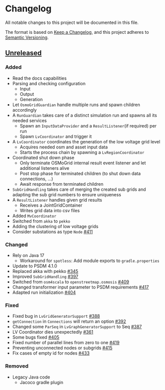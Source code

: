 # Changelog
All notable changes to this project will be documented in this file.

The format is based on [Keep a Changelog](https://keepachangelog.com/en/1.0.0/),
and this project adheres to [Semantic Versioning](https://semver.org/spec/v2.0.0.html).

## [Unreleased]

### Added
- Read the docs capabilities
- Parsing and checking configuration
  - Input
  - Output
  - Generation
- Let `OsmoGridGuardian` handle multiple runs and spawn children accordingly
- A `RunGuardian` takes care of a distinct simulation run and spawns all its needed services
  - Spawn an `InputDataProvider` and a `ResultListener`(if required) per run
  - Spawn `LvCoordinator` and trigger it
- A `LvCoordinator` coordinates the generation of the low voltage grid level
  - Acquires needed osm and asset input data
  - Starts the process chain by spawning a `LvRegionCoordinator`
- Coordinated shut down phase
  - Only terminate OSMoGrid internal result event listener and let additional listeners alive
  - Post stop phase for terminated children (to shut down data connections, ...)
  - Await response from terminated children
- `SubGridHandling` takes care of merging the created sub grids and adapting the sub grid numbers to ensure uniqueness
- A `ResultListener` handles given grid results
  - Receives a JointGridContainer
  - Writes grid data into csv files
- Added `MvCoordinator`
- Switched from `akka` to `pekko`
- Adding the clustering of low voltage grids
- Consider substations as type `Node` [#411](https://github.com/ie3-institute/OSMoGrid/issues/411)

### Changed
- Rely on Java 17
  - Workaround for `spotless`: Add module exports to `gradle.properties`
- Update to PSDM 4.1.0
- Replaced akka with pekko [#345](https://github.com/ie3-institute/OSMoGrid/issues/345)
- Improved `SubGridHandling` [#397](https://github.com/ie3-institute/OSMoGrid/issues/397)
- Switched from `osm4scala` to `openstreetmap.osmosis` [#409](https://github.com/ie3-institute/OSMoGrid/issues/409)
- Changed transformer input parameter to PSDM requirements [#417](https://github.com/ie3-institute/OSMoGrid/issues/417)
- Adapted run initialization [#404](https://github.com/ie3-institute/OSMoGrid/issues/404)

### Fixed
- Fixed bug in `LvGridGeneratorSupport` [#388](https://github.com/ie3-institute/OSMoGrid/issues/388)
- `getConnection` in `Connections` will return an option [#392](https://github.com/ie3-institute/OSMoGrid/issues/392)
- Changed some `ParSeq` in `LvGraphGeneratorSupport` to Seq [#387](https://github.com/ie3-institute/OSMoGrid/issues/387)
- LV Coordinator dies unexpectedly [#361](https://github.com/ie3-institute/OSMoGrid/issues/361)
- Some bugs fixed [#405](https://github.com/ie3-institute/OSMoGrid/issues/405)
- Fixed number of parallel lines from zero to one [#419](https://github.com/ie3-institute/OSMoGrid/issues/419)
- Preventing unconnected nodes or subgrids [#415](https://github.com/ie3-institute/OSMoGrid/issues/415)
- Fix cases of empty id for nodes [#433](https://github.com/ie3-institute/OSMoGrid/issues/433)

### Removed
- Legacy Java code
  - Jacoco gradle plugin

[Unreleased]: https://github.com/ie3-institute/OSMoGrid/compare/7e598e53e333c9c1a7b19906584f0357ddf07990...HEAD
